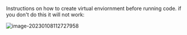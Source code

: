 Instructions on how to create virtual enviornment before running code.
if you don't do this it will not work:

![image-20230108112727958](https://user-images.githubusercontent.com/72172315/211210094-baa4dbd8-5eec-46e0-922e-2e670f49d96b.png)
